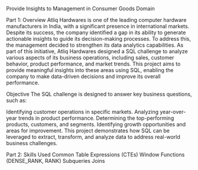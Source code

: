 Provide Insights to Management in Consumer Goods Domain

Part 1: Overview
Atliq Hardwares is one of the leading computer hardware manufacturers in India, with a significant presence in international markets. Despite its success, the company identified a gap in its ability to generate actionable insights to guide its decision-making processes. 
To address this, the management decided to strengthen its data analytics capabilities. As part of this initiative, Atliq Hardwares designed a SQL challenge to analyze various aspects of its business operations, including sales, customer behavior, product performance, and market trends. This project aims to provide meaningful insights into these areas using SQL, enabling the company to make data-driven decisions and improve its overall performance.

Objective
The SQL challenge is designed to answer key business questions, such as:

Identifying customer operations in specific markets.
Analyzing year-over-year trends in product performance.
Determining the top-performing products, customers, and segments.
Identifying growth opportunities and areas for improvement.
This project demonstrates how SQL can be leveraged to extract, transform, and analyze data to address real-world business challenges.

Part 2: Skills Used
Common Table Expressions (CTEs)
Window Functions (DENSE_RANK, RANK)
Subqueries
Joins
																												

